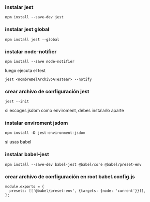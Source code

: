 ### instalar jest

```
npm install --save-dev jest

```

### instalar jest global

```
npm install jest --global

```

### instalar node-notifier

```
npm install --save node-notifier

```

luego ejecuta el test

```
jest <nombreDelArchivoATestear> --notify
```

### crear archivo de configuración jest

```
jest --init

```

si escoges jsdom como enviroment, debes instalarlo aparte

### instalar enviroment jsdom

```
npm install -D jest-environment-jsdom

```

si usas babel

### instalar babel-jest

```
npm install --save-dev babel-jest @babel/core @babel/preset-env
```

### crear archivo de configuración en root babel.config.js

```
module.exports = {
  presets: [['@babel/preset-env', {targets: {node: 'current'}}]],
};
```
